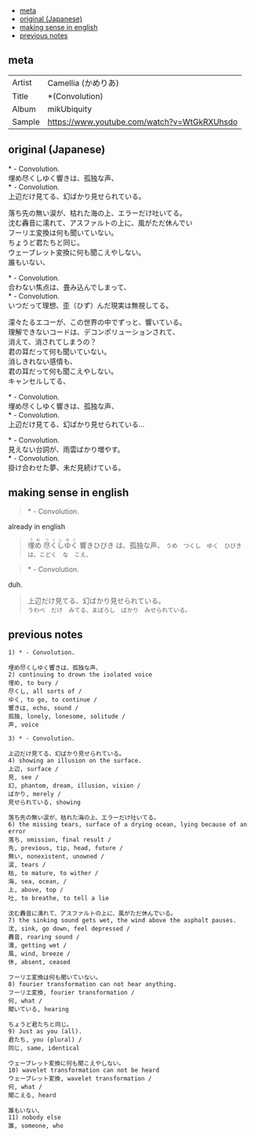 - [meta](#meta)
- [original (Japanese)](#original-japanese)
- [making sense in english](#making-sense-in-english)
- [previous notes](#previous-notes)

## meta

|        |                                             |
| ------ | ------------------------------------------- |
| Artist | Camellia (かめりあ)                         |
| Title  | \*(Convolution)                             |
| Album  | mikUbiquity                                 |
| Sample | https://www.youtube.com/watch?v=WtGkRXUhsdo |

## original (Japanese)

\* - Convolution.  
埋め尽くしゆく響きは、孤独な声、  
\* - Convolution.  
上辺だけ見てる、幻ばかり見せられている。

落ち先の無い涙が、枯れた海の上、エラーだけ吐いてる。  
沈む轟音に濡れて、アスファルトの上に、風がただ休んでい  
フーリエ変換は何も聞いていない。  
ちょうど君たちと同じ。  
ウェーブレット変換に何も聞こえやしない。  
誰もいない、

\* - Convolution.  
合わない焦点は、畳み込んでしまって、  
\* - Convolution.  
いつだって理想、歪（ひず）んだ現実は無視してる。

濛々たるエコーが、この世界の中でずっと、響いている。  
理解できないコードは、デコンポリューションされて、  
消えて、消されてしまうの？  
君の耳だって何も聞いていない。  
消しきれない感情も、  
君の耳だって何も聞こえやしない。  
キャンセルしてる、

\* - Convolution.  
埋め尽くしゆく響きは、孤独な声、  
\* - Convolution.  
上辺だけ見てる、幻ばかり見せられている…

\* - Convolution.  
見えない台詞が、雨雲ばかり増やす。  
\* - Convolution.  
掛け合わせた夢、未だ見続けている。

## making sense in english

> \* - Convolution.  

already in english

> <ruby>埋め<rt>うめ</rt></ruby> <ruby>尽くしゆく<rt>つくしゆく</rt></ruby> 響き<rt>ひびき</rt> は、孤独な声、
> `うめ　つくし　ゆく　ひびき　は、こどく　な　こえ、`


> \* - Convolution.  

duh.

> 上辺だけ見てる、幻ばかり見せられている。  
> `うわべ　だけ　みてる、まぼろし　ばかり　みせられている。`



## previous notes

```
1) * - Convolution. 

埋め尽くしゆく響きは、孤独な声、
2) continuing to drown the isolated voice
埋め, to bury /
尽くし, all sorts of /
ゆく, to go, to continue /
響きは, echo, sound /
孤独, lonely, lonesome, solitude /
声, voice

3) * - Convolution. 

上辺だけ見てる、幻ばかり見せられている。
4) showing an illusion on the surface.
上辺, surface /
見, see /
幻, phantom, dream, illusion, vision /
ばかり, merely /
見せられている, showing

落ち先の無い涙が、枯れた海の上、エラーだけ吐いてる。 
6) the missing tears, surface of a drying ocean, lying because of an error
落ち, omission, final result /
先, previous, tip, head, future /  
無い, nonexistent, unowned /
涙, tears /
枯, to mature, to wither /
海, sea, ocean, /
上, above, top /
吐, to breathe, to tell a lie

沈む轟音に濡れて、アスファルトの上に、風がただ休んでいる。 
7) the sinking sound gets wet, the wind above the asphalt pauses.
沈, sink, go down, feel depressed /
轟音, roaring sound /
濡, getting wet /
風, wind, breeze /
休, absent, ceased

フーリエ変換は何も聞いていない。 
8) fourier transformation can not hear anything.
フーリエ変換, fourier transformation /
何, what /
聞いている, hearing

ちょうど君たちと同じ。 
9) Just as you (all).
君たち, you (plural) /
同じ, same, identical

ウェーブレット変換に何も聞こえやしない。
10) wavelet transformation can not be heard
ウェーブレット変換, wavelet transformation /
何, what /
聞こえる, heard

誰もいない、
11) nobody else
誰, someone, who
```